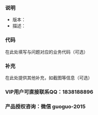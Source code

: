 ### 说明

- 版本：
- 描述：

### 代码

在此处填写与问题对应的业务代码（可选）

### 补充

在此处提供其他补充，如截图等信息（可选）

### VIP用户可直接联系QQ：1838188896

### 产品授权咨询：微信 guoguo-2015
